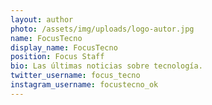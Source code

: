 ```yaml
---
layout: author
photo: /assets/img/uploads/logo-autor.jpg
name: FocusTecno
display_name: FocusTecno
position: Focus Staff
bio: Las últimas noticias sobre tecnología.
twitter_username: focus_tecno
instagram_username: focustecno_ok
---
```


